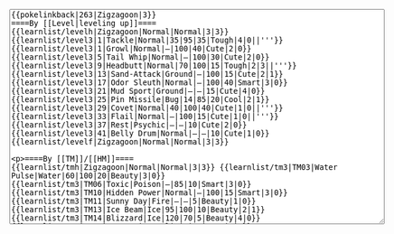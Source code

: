 </p><textarea readonly="" accesskey="," id="wpTextbox1" cols="80" rows="25" style="" class="mw-editfont-monospace" lang="en" dir="ltr" name="wpTextbox1">{{pokelinkback|263|Zigzagoon|3}}
====By [[Level|leveling up]]====
{{learnlist/levelh|Zigzagoon|Normal|Normal|3|3}}
{{learnlist/level3|1|Tackle|Normal|35|95|35|Tough|4|0||'''}}
{{learnlist/level3|1|Growl|Normal|—|100|40|Cute|2|0}}
{{learnlist/level3|5|Tail Whip|Normal|—|100|30|Cute|2|0}}
{{learnlist/level3|9|Headbutt|Normal|70|100|15|Tough|2|3||'''}}
{{learnlist/level3|13|Sand-Attack|Ground|—|100|15|Cute|2|1}}
{{learnlist/level3|17|Odor Sleuth|Normal|—|100|40|Smart|3|0}}
{{learnlist/level3|21|Mud Sport|Ground|—|—|15|Cute|4|0}}
{{learnlist/level3|25|Pin Missile|Bug|14|85|20|Cool|2|1}}
{{learnlist/level3|29|Covet|Normal|40|100|40|Cute|1|0||'''}}
{{learnlist/level3|33|Flail|Normal|—|100|15|Cute|1|0||'''}}
{{learnlist/level3|37|Rest|Psychic|—|—|10|Cute|2|0}}
{{learnlist/level3|41|Belly Drum|Normal|—|—|10|Cute|1|0}}
{{learnlist/levelf|Zigzagoon|Normal|Normal|3|3}}

====By [[TM]]/[[HM]]====
{{learnlist/tmh|Zigzagoon|Normal|Normal|3|3}}
{{learnlist/tm3|TM03|Water Pulse|Water|60|100|20|Beauty|3|0}}
{{learnlist/tm3|TM06|Toxic|Poison|—|85|10|Smart|3|0}}
{{learnlist/tm3|TM10|Hidden Power|Normal|—|100|15|Smart|3|0}}
{{learnlist/tm3|TM11|Sunny Day|Fire|—|—|5|Beauty|1|0}}
{{learnlist/tm3|TM13|Ice Beam|Ice|95|100|10|Beauty|2|1}}
{{learnlist/tm3|TM14|Blizzard|Ice|120|70|5|Beauty|4|0}}
{{learnlist/tm3|TM17|Protect|Normal|—|—|10|Cute|1|0}}
{{learnlist/tm3|TM18|Rain Dance|Water|—|—|5|Tough|1|0}}
{{learnlist/tm3|TM21|Frustration|Normal|—|100|20|Cute|1|0||'''}}
{{learnlist/tm3|TM23|Iron Tail|Steel|100|75|15|Cool|1|4}}
{{learnlist/tm3|TM24|Thunderbolt|Electric|95|100|15|Cool|4|0}}
{{learnlist/tm3|TM25|Thunder|Electric|120|70|10|Cool|2|2}}
{{learnlist/tm3|TM27|Return|Normal|—|100|20|Cute|1|0||'''}}
{{learnlist/tm3|TM28|Dig|Ground|60|100|10|Smart|1|0}}
{{learnlist/tm3|TM30|Shadow Ball|Ghost|80|100|15|Smart|3|0}}
{{learnlist/tm3|TM32|Double Team|Normal|—|—|15|Cool|2|0}}
{{learnlist/tm3|TM34|Shock Wave|Electric|60|—|20|Cool|2|0}}
{{learnlist/tm3|TM42|Facade|Normal|70|100|20|Cute|2|0||'''}}
{{learnlist/tm3|TM43|Secret Power|Normal|70|100|20|Smart|1|0||'''}}
{{learnlist/tm3|TM44|Rest|Psychic|—|—|10|Cute|2|0}}
{{learnlist/tm3|TM45|Attract|Normal|—|100|15|Cute|2|0}}
{{learnlist/tm3|TM46|Thief|Dark|40|100|10|Tough|1|0}}
{{learnlist/tm3|HM01|Cut|Normal|50|95|30|Cool|2|1||'''}}
{{learnlist/tm3|HM03|Surf|Water|95|100|15|Beauty|3|0}}
{{learnlist/tm3|HM06|Rock Smash|Fighting|20|100|15|Tough|1|0}}
{{learnlist/tmf|Zigzagoon|Normal|Normal|3|3}}

====By {{pkmn|breeding}}====
{{learnlist/breedh|Zigzagoon|Normal|Normal|3|3}}
{{learnlist/breed3|{{MSP/3|025|Pikachu}}{{MSP/3|209|Snubbull}}{{MSP/3|210|Granbull}}{{MSP/3|300|Skitty}}|Charm|Normal|—|100|20|Cute|2|1}}
{{learnlist/breed3|{{MSP/3|019|Rattata}}{{MSP/3|020|Raticate}}{{MSP/3|128|Tauros}}{{MSP/3|197|Umbreon}}{{MSP/3|206|Dunsparce}}{{MSP/3|335|Zangoose}}|Pursuit|Dark|40|100|20|Smart|2|1}}
{{learnlist/breed3|{{MSP/3|352|Kecleon}}|Substitute|Normal|—|—|10|Smart|2|0}}
{{learnlist/breed3|{{MSP/3|190|Aipom}}|Tickle|Normal|—|100|20|Cute|3|0}}
{{learnlist/breed3|{{MSP/3|327|Spinda}}|Trick|Psychic|—|100|10|Smart|2|0|*}}
{{learnlist/breedf|Zigzagoon|Normal|Normal|3|3}}

====By [[Move Tutor|tutoring]]====
{{learnlist/tutorh|Zigzagoon|Normal|Normal|3|3}}
{{learnlist/tutor3|Body Slam|Normal|85|100|15|Tough|1|4||'''|yes|yes|yes}}
{{learnlist/tutor3|Defense Curl|Normal|—|—|40|Cute|2|0|||no|yes|no}}
{{learnlist/tutor3|Double-Edge|Normal|120|100|15|Tough|6|0||'''|yes|yes|yes}}
{{learnlist/tutor3|Endure|Normal|—|—|10|Tough|2|0|||no|yes|no}}
{{learnlist/tutor3|Fury Cutter|Bug|10|95|20|Cool|3|0|||no|yes|no}}
{{learnlist/tutor3|Icy Wind|Ice|55|95|15|Beauty|1|3|||no|yes|yes}}
{{learnlist/tutor3|Mimic|Normal|—|—|10|Cute|1|0|||yes|yes|yes}}
{{learnlist/tutor3|Mud-Slap|Ground|20|100|10|Cute|2|1|||no|yes|no}}
{{learnlist/tutor3|Rollout|Rock|30|90|20|Tough|3|0|||no|yes|no}}
{{learnlist/tutor3|Sleep Talk|Normal|—|—|10|Cute|3|0|||no|yes|no}}
{{learnlist/tutor3|Snore|Normal|40|100|15|Cute|4|0||'''|no|yes|no}}
{{learnlist/tutor3|Substitute|Normal|—|—|10|Smart|2|0|||yes|yes|yes}}
{{learnlist/tutor3|Swagger|Normal|—|90|15|Cute|2|0|||no|yes|yes}}
{{learnlist/tutor3|Swift|Normal|60|—|20|Cool|2|0||'''|no|yes|no}}
{{learnlist/tutor3|Thunder Wave|Electric|—|100|20|Cool|2|1|||yes|yes|yes}}
{{learnlist/tutorf|Zigzagoon|Normal|Normal|3|3}}

====By {{pkmn2|event}}s====
{{learnlist/eventh|Zigzagoon|Normal|Normal|3|3}}
{{learnlist/event3|[[Pokémon Box Ruby &amp; Sapphire]] - {{DL|Pokémon Box Ruby &amp; Sapphire|Zigzagoon Egg}}|ExtremeSpeed|Normal|80|100|5|Cool|3|0||'''|}}
{{learnlist/eventf|Zigzagoon|Normal|Normal|3|3}}

[[fr:Zigzaton/Génération 3]]
[[it:Zigzagoon/Mosse apprese in terza generazione]]
[[ja:ジグザグマ/第六世代以前のおぼえるわざ]]
[[zh:蛇纹熊/第三世代招式表]]
